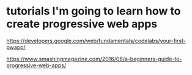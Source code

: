 # tutorials I'm going to learn how to create progressive web apps

https://developers.google.com/web/fundamentals/codelabs/your-first-pwapp/

https://www.smashingmagazine.com/2016/08/a-beginners-guide-to-progressive-web-apps/

